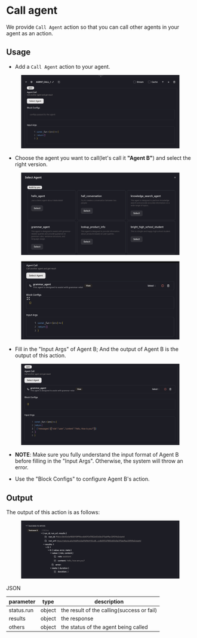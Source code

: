 # Call agent

We provide `Call Agent` action so that you can call other agents in your agent as an action.

## Usage

* Add a `Call Agent` action to your agent. 

<figure><img src="../../../../images/call-agent-1.png"></figure>

* Choose the agent you want to call(let's call it **"Agent B"**) and select the right version.

<figure><img src="../../../../images/call-agent-2.png"></figure>

<figure><img src="../../../../images/call-agent-3.png"></figure>

* Fill in the "Input Args" of Agent B; And the output of Agent B is the output of this action.

<figure><img src="../../../../images/call-agent-4.png"></figure>

* **NOTE**: Make sure you fully understand the input format of Agent B before filling in the "Input Args". Otherwise, the system will throw an error. 

* Use the "Block Configs" to configure Agent B's action.

## Output

The output of this action is as follows:

<figure><img src="../../../../images/call-agent-5.png"></figure>

JSON

| parameter  | type   | description                                |
|------------|--------|--------------------------------------------|
| status.run | object | the result of the calling(success or fail) |
| results    | object | the response                               |
| others     | object | the status of the agent being called       |